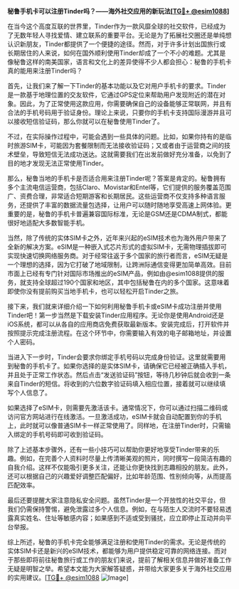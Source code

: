 **秘鲁手机卡可以注册Tinder吗？——海外社交应用的新玩法[[TG💪+ @esim1088](https://t.me/s/esim1088)]**

在当今这个高度互联的世界里，Tinder作为一款风靡全球的社交软件，已经成为了无数年轻人寻找爱情、建立联系的重要平台。无论是为了拓展社交圈还是单纯想认识新朋友，Tinder都提供了一个便捷的途径。然而，对于许多计划出国旅行或长期居住的人来说，如何在国外顺利使用Tinder却成了一个不小的难题。尤其是像秘鲁这样的南美国家，语言和文化上的差异使得不少人都会担心：秘鲁的手机卡真的能用来注册Tinder吗？

首先，让我们来了解一下Tinder的基本功能以及它对用户手机卡的要求。Tinder是一款基于地理位置的交友软件，它通过GPS定位来帮助用户发现附近的潜在对象。因此，为了正常使用这款应用，你需要确保自己的设备能够正常联网，并且有合法的手机号码用于验证身份。理论上来说，只要你的手机卡支持国际漫游并且可以接收短信验证码，那么你就可以在秘鲁使用Tinder了。

不过，在实际操作过程中，可能会遇到一些具体的问题。比如，如果你持有的是临时旅游SIM卡，可能因为套餐限制而无法接收验证码；又或者由于运营商之间的技术壁垒，导致短信无法成功送达。这就需要我们在出发前做好充分准备，以免到了目的地才发现无法正常使用Tinder。

那么，秘鲁当地的手机卡是否适合用来注册Tinder呢？答案是肯定的。秘鲁拥有多个主流电信运营商，包括Claro、Movistar和Entel等，它们提供的服务覆盖范围广、资费合理，非常适合短期游客和长期居民。这些运营商不仅支持多种语言服务，还提供了丰富的数据流量包选择，让用户可以随时随地享受高速上网体验。更重要的是，秘鲁的手机卡普遍兼容国际标准，无论是GSM还是CDMA制式，都能很好地适配大多数智能手机。

当然，除了传统的实体SIM卡之外，近年来兴起的eSIM技术也为海外用户带来了全新的解决方案。eSIM是一种嵌入式芯片形式的虚拟SIM卡，无需物理插拔即可实现快速切换网络服务商。对于经常往返于多个国家的旅行者而言，eSIM无疑是一个理想的选择，因为它打破了地域限制，让跨洲际通信变得更加简单高效。目前市面上已经有专门针对国际市场推出的eSIM产品，例如由@esim1088提供的服务，就支持全球超过190个国家和地区，其中包括秘鲁在内的多个国家。这意味着即使你没有提前购买当地手机卡，也可以轻松开启Tinder之旅。

接下来，我们就来详细介绍一下如何利用秘鲁手机卡或eSIM卡成功注册并使用Tinder吧！第一步当然是下载安装Tinder应用程序。无论你是使用Android还是iOS系统，都可以从各自的应用商店免费获取最新版本。安装完成后，打开软件并按照提示完成注册流程。在这个环节中，你需要输入有效的电子邮箱地址，并设置个人密码。

当进入下一步时，Tinder会要求你绑定手机号码以完成身份验证。这里就需要用到秘鲁的手机卡了。如果你选择的是实体SIM卡，请确保它已经被正确插入手机，并且处于正常工作状态。然后点击“发送验证码”按钮，等待几秒钟后就会收到一条来自Tinder的短信。将收到的六位数字验证码填入相应位置，接着就可以继续填写个人信息了。

如果选择了eSIM卡，则需要先激活该卡。通常情况下，你可以通过扫描二维码或访问官方网站进行在线激活。一旦激活成功，eSIM卡就会自动配置到你的手机上，此时就可以像普通SIM卡一样正常使用了。同样地，在注册Tinder时，只需输入绑定的手机号码即可收到验证码。

除了上述基本步骤外，还有一些小技巧可以帮助你更好地享受Tinder带来的乐趣。例如，在完善个人资料时尽量上传清晰美观的照片，同时撰写一段简洁有趣的自我介绍。这样不仅能吸引更多关注，还能让你更快找到志趣相投的朋友。此外，还可以根据自己的兴趣爱好调整匹配偏好，比如年龄范围、性别倾向等，从而提高匹配效率。

最后还要提醒大家注意隐私安全问题。虽然Tinder是一个开放性的社交平台，但我们仍需保持警惕，避免泄露过多个人信息。例如，在与陌生人交流时不要轻易透露真实姓名、住址等敏感内容；如果感到不适或受到骚扰，应立即停止互动并向平台举报。

综上所述，秘鲁的手机卡完全能够满足注册和使用Tinder的需求。无论是传统的实体SIM卡还是新兴的eSIM技术，都能够为用户提供稳定可靠的网络连接。而对于那些即将前往秘鲁旅行或工作的朋友们来说，提前了解相关信息并做好准备工作无疑是明智之举。希望本文能为大家解答疑惑，并带给大家更多关于海外社交应用的实用建议。[[TG💪+ @esim1088](https://t.me/s/esim1088) ![Image](https://i.postimg.cc/4NQfJmqS/Snipaste-2025-05-13-00-14-12.png)]